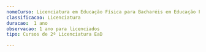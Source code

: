 ```yaml
---
nomeCurso: Licenciatura em Educação Física para Bacharéis em Educação Física 
classificacao: Licenciatura
duracao:  1 ano 
observacao: 1 ano para licenciados
tipo: Cursos de 2ª Licenciatura EaD 

---
```


